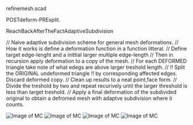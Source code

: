 refinemesh.scad

POSTdeform-PREsplit.

ReachBackAfterTheFactAdaptiveSubdivision

// Naive adaptive subdivision scheme for general mesh deformations.
// How it works is define a deformation function in a function litteral.
// Define target edge-lenght and a inittial larger multiple edge-length
// Then in recursion apply deformation to a copy of the mesh.
// For each DEFORMED triangle take note of what edegs are above larger treshold length.
// !! Split the ORIGINAL undeformed triangle !! by corresponding affected edges. Discard deformed copy. 
// Clean up results to a neat point,face form.
// Divide the treshold by two and repeat recurively until the larger threshold is less than target treshold.
// Apply a final deformation  of the subdivided original to obtain a defromed mesh with adaptve subdivision where it counts. 

![Image of MC](https://github.com/TLC123/OpenSCAD_stuff/blob/master/2021/refinemesh.PNG)
![Image of MC](https://github.com/TLC123/OpenSCAD_stuff/blob/master/2021/refinemesh2.PNG)
![Image of MC](https://github.com/TLC123/OpenSCAD_stuff/blob/master/2021/refinemesh3.PNG)
![Image of MC](https://github.com/TLC123/OpenSCAD_stuff/blob/master/2021/refinemesh4.PNG)
